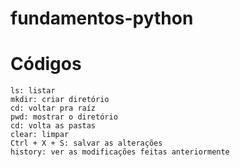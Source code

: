 # fundamentos-python

# Códigos
```
ls: listar
mkdir: criar diretório 
cd: voltar pra raíz
pwd: mostrar o diretório
cd: volta as pastas
clear: limpar
Ctrl + X + S: salvar as alterações
history: ver as modificações feitas anteriormente
```
